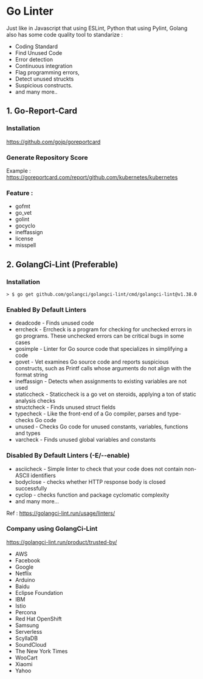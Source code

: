 # Go Linter
Just like in Javascript that using ESLint, Python that using Pylint, Golang also has some code quality tool to standarize :
- Coding Standard 
- Find Unused Code
- Error detection
- Continuous integration
- Flag programming errors, 
- Detect unused struckts
- Suspicious constructs.
- and many more..

## 1. Go-Report-Card 
### Installation
https://github.com/gojp/goreportcard

### Generate Repository Score
Example : https://goreportcard.com/report/github.com/kubernetes/kubernetes

### Feature :
- gofmt
- go_vet 
- golint 
- gocyclo 
- ineffassign 
- license
- misspell

## 2. GolangCi-Lint (Preferable)
### Installation
```
> $ go get github.com/golangci/golangci-lint/cmd/golangci-lint@v1.38.0
```

### Enabled By Default Linters
- deadcode - Finds unused code
- errcheck - Errcheck is a program for checking for unchecked errors in go programs. These unchecked errors can be critical bugs in some cases
- gosimple - Linter for Go source code that specializes in simplifying a code
- govet - Vet examines Go source code and reports suspicious constructs, such as Printf calls whose arguments do not align with the format string
- ineffassign - Detects when assignments to existing variables are not used
- staticcheck - Staticcheck is a go vet on steroids, applying a ton of static analysis checks
- structcheck - Finds unused struct fields
- typecheck - Like the front-end of a Go compiler, parses and type-checks Go code
- unused - Checks Go code for unused constants, variables, functions and types
- varcheck - Finds unused global variables and constants

### Disabled By Default Linters (-E/--enable)
- asciicheck - Simple linter to check that your code does not contain non-ASCII identifiers
- bodyclose - checks whether HTTP response body is closed successfully
- cyclop - checks function and package cyclomatic complexity
- and many more...

Ref : https://golangci-lint.run/usage/linters/

### Company using GolangCi-Lint
https://golangci-lint.run/product/trusted-by/
- AWS
- Facebook
- Google
- Netflix
- Arduino
- Baidu
- Eclipse Foundation
- IBM
- Istio
- Percona
- Red Hat OpenShift
- Samsung
- Serverless
- ScyllaDB
- SoundCloud
- The New York Times
- WooCart
- Xiaomi
- Yahoo